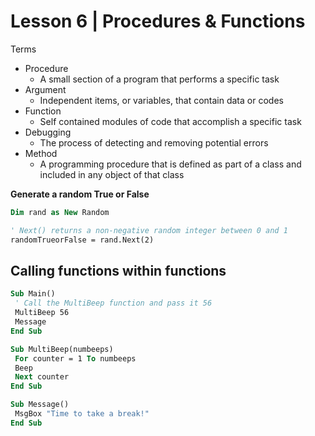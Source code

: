 # Lesson 6 | Procedures & Functions

Terms
- Procedure
    - A small section of a program that performs a specific task
- Argument
    - Independent items, or variables, that contain data or codes
- Function
    - Self contained modules of code that accomplish a specific task
- Debugging
    - The process of detecting and removing potential errors
- Method
    - A programming procedure that is defined as part of a class and included in any object of that class

**Generate a random True or False**

```vb
Dim rand as New Random

' Next() returns a non-negative random integer between 0 and 1
randomTrueorFalse = rand.Next(2)
```

## Calling functions within functions

```vb
Sub Main()
 ' Call the MultiBeep function and pass it 56
 MultiBeep 56
 Message
End Sub

Sub MultiBeep(numbeeps)
 For counter = 1 To numbeeps
 Beep
 Next counter
End Sub

Sub Message()
 MsgBox "Time to take a break!"
End Sub
```


